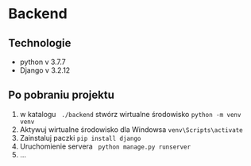 # Backend

## Technologie
* python v 3.7.7
* Django v 3.2.12

## Po pobraniu projektu 
1. w katalogu ``` ./backend``` stwórz wirtualne środowisko 
```python -m venv venv```
2. Aktywuj wirtualne środowisko 
dla Windowsa ```venv\Scripts\activate```
3. Zainstaluj paczki 
```pip install django```
4. Uruchomienie servera
  ```  python manage.py runserver  ```
5. ...